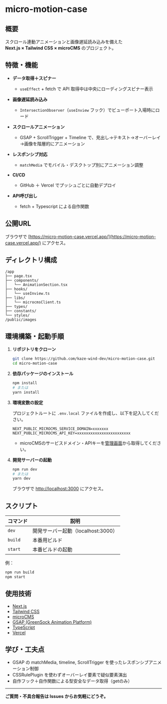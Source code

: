 # micro-motion-case

## 概要
スクロール連動アニメーションと画像遅延読み込みを備えた  
**Next.js × Tailwind CSS × microCMS** のプロジェクト。

## 特徴・機能

- **データ取得＋スピナー**  
  - `useEffect` + fetch で API 取得中は中央にローディングスピナー表示

- **画像遅延読み込み**  
  - `IntersectionObserver`（`useInview` フック）でビューポート入場時にロード

- **スクロールアニメーション**  
  - GSAP + ScrollTrigger + Timeline で、見出し→テキスト→オーバーレイ→画像を階層的にアニメーション

- **レスポンシブ対応**  
  - `matchMedia` でモバイル・デスクトップ別にアニメーション調整

- **CI/CD**  
  - GitHub ＋ Vercel でプッシュごとに自動デプロイ

- **API呼び出し**  
  - fetch + Typescript による自作関数
 
## 公開URL
ブラウザで [https://micro-motion-case.vercel.app/](https://micro-motion-case.vercel.app/) にアクセス。

## ディレクトリ構成

```
/app
├── page.tsx
├── components/
│   └── AnimationSection.tsx
├── hooks/
│   └── useInview.ts
├── libs/
│   └── microcmsClient.ts
├── types/
├── constants/
└── styles/
/public/images
```

## 環境構築・起動手順

1. **リポジトリをクローン**
   ```bash
   git clone https://github.com/kaze-wind-dev/micro-motion-case.git
   cd micro-motion-case
   ```

2. **依存パッケージのインストール**
   ```bash
   npm install
   # または
   yarn install
   ```

3. **環境変数の設定**

   プロジェクトルートに `.env.local` ファイルを作成し、以下を記入してください。

   ```
   NEXT_PUBLIC_MICROCMS_SERVICE_DOMAIN=xxxxxxx
   NEXT_PUBLIC_MICROCMS_API_KEY=xxxxxxxxxxxxxxxxxxxxxxxx
   ```

   - microCMSのサービスドメイン・APIキーを[管理画面](https://microcms.io/)から取得してください。

4. **開発サーバーの起動**
   ```bash
   npm run dev
   # または
   yarn dev
   ```

   ブラウザで [http://localhost:3000](http://localhost:3000) にアクセス。

## スクリプト

| コマンド        | 説明                    |
|-----------------|-----------------------|
| `dev`           | 開発サーバー起動（localhost:3000） |
| `build`         | 本番用ビルド           |
| `start`         | 本番ビルドの起動       |

例：
```bash
npm run build
npm start
```

## 使用技術

- [Next.js](https://nextjs.org/)
- [Tailwind CSS](https://tailwindcss.com/)
- [microCMS](https://microcms.io/)
- [GSAP (GreenSock Animation Platform)](https://greensock.com/gsap/)
- [TypeScript](https://www.typescriptlang.org/)
- [Vercel](https://vercel.com/)


## 学び・工夫点
- GSAP の matchMedia, timeline, ScrollTrigger を使ったレスポンシブアニメーション制御
- CSSRulePlugin を使わずオーバーレイ要素で疑似要素演出
- 自作フック＋自作関数による型安全なデータ取得（getのみ）

---

**ご質問・不具合報告は Issues からお気軽にどうぞ。**
